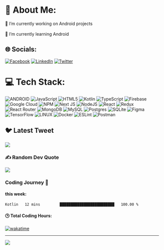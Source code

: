 # 💫 About Me:
🔭 I’m currently working on Android projects<br><br>🌱 I’m currently learning Android <br>


## 🌐 Socials:
[![Facebook](https://img.shields.io/badge/Facebook-%231877F2.svg?logo=Facebook&logoColor=white)](https://facebook.com/MarufRien1) [![LinkedIn](https://img.shields.io/badge/LinkedIn-%230077B5.svg?logo=linkedin&logoColor=white)](https://linkedin.com/in/MarufRien1) [![Twitter](https://img.shields.io/badge/Twitter-%231DA1F2.svg?logo=Twitter&logoColor=white)](https://twitter.com/MarufRien1) 

# 💻 Tech Stack:
![ANDROID](https://img.shields.io/badge/android-%2320232a.svg?style=for-the-badge&logo=android&logoColor=%a4c639) ![JavaScript](https://img.shields.io/badge/javascript-%23323330.svg?style=for-the-badge&logo=javascript&logoColor=%23F7DF1E) ![HTML5](https://img.shields.io/badge/html5-%23E34F26.svg?style=for-the-badge&logo=html5&logoColor=white) ![Kotlin](https://img.shields.io/badge/kotlin-%230095D5.svg?style=for-the-badge&logo=kotlin&logoColor=white) ![TypeScript](https://img.shields.io/badge/typescript-%23007ACC.svg?style=for-the-badge&logo=typescript&logoColor=white) ![Firebase](https://img.shields.io/badge/firebase-%23039BE5.svg?style=for-the-badge&logo=firebase) ![Google Cloud](https://img.shields.io/badge/Google%20Cloud-%234285F4.svg?style=for-the-badge&logo=google-cloud&logoColor=white) ![NPM](https://img.shields.io/badge/NPM-%23000000.svg?style=for-the-badge&logo=npm&logoColor=white) ![Next JS](https://img.shields.io/badge/Next-black?style=for-the-badge&logo=next.js&logoColor=white) ![NodeJS](https://img.shields.io/badge/node.js-6DA55F?style=for-the-badge&logo=node.js&logoColor=white) ![React](https://img.shields.io/badge/react-%2320232a.svg?style=for-the-badge&logo=react&logoColor=%2361DAFB) ![Redux](https://img.shields.io/badge/redux-%23593d88.svg?style=for-the-badge&logo=redux&logoColor=white) ![React Router](https://img.shields.io/badge/React_Router-CA4245?style=for-the-badge&logo=react-router&logoColor=white) ![MongoDB](https://img.shields.io/badge/MongoDB-%234ea94b.svg?style=for-the-badge&logo=mongodb&logoColor=white) ![MySQL](https://img.shields.io/badge/mysql-%2300f.svg?style=for-the-badge&logo=mysql&logoColor=white) ![Postgres](https://img.shields.io/badge/postgres-%23316192.svg?style=for-the-badge&logo=postgresql&logoColor=white) ![SQLite](https://img.shields.io/badge/sqlite-%2307405e.svg?style=for-the-badge&logo=sqlite&logoColor=white) 	![Figma](https://img.shields.io/badge/figma-%23F24E1E.svg?style=for-the-badge&logo=figma&logoColor=white) ![TensorFlow](https://img.shields.io/badge/TensorFlow-%23FF6F00.svg?style=for-the-badge&logo=TensorFlow&logoColor=white) ![LINUX](https://img.shields.io/badge/Linux-FCC624?style=for-the-badge&logo=linux&logoColor=black) ![Docker](https://img.shields.io/badge/docker-%230db7ed.svg?style=for-the-badge&logo=docker&logoColor=white) ![ESLint](https://img.shields.io/badge/ESLint-4B3263?style=for-the-badge&logo=eslint&logoColor=white) ![Postman](https://img.shields.io/badge/Postman-FF6C37?style=for-the-badge&logo=postman&logoColor=white)

## 🐦 Latest Tweet
[![](https://gtce.itsvg.in/api?username=https://twitter.com/MarufRien1)](https://github.com/VishwaGauravIn/github-twitter-card-embed)

### ✍️ Random Dev Quote
![](https://quotes-github-readme.vercel.app/api?type=horizontal&theme=radical)

### Coding Journey 🚀

#### this week:
<!--START_SECTION:waka-->

```txt
Kotlin   12 mins         █████████████████████████   100.00 %
```

<!--END_SECTION:waka-->


#### 🕒 Total Coding Hours: 
[![wakatime](https://wakatime.com/badge/user/36e55cf3-dba0-48f7-b937-d22d49ab5556.svg)](https://wakatime.com/@36e55cf3-dba0-48f7-b937-d22d49ab5556)

---
[![](https://visitcount.itsvg.in/api?id=MarufRien1&icon=0&color=0)](https://visitcount.itsvg.in)

<!-- Proudly created with GPRM ( https://gprm.itsvg.in ) -->
